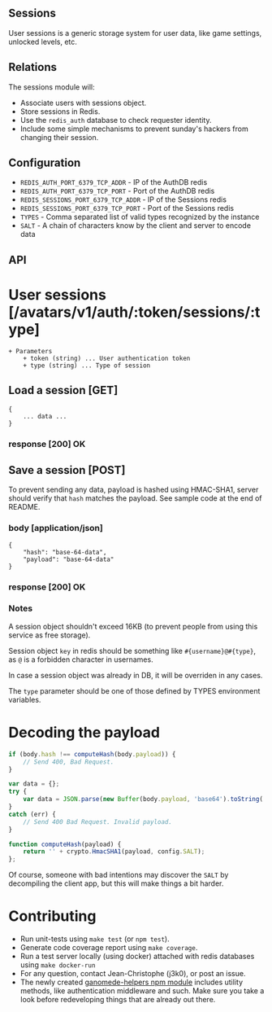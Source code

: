 Sessions
--------

User sessions is a generic storage system for user data, like game settings, unlocked levels, etc.

Relations
---------

The sessions module will:

 * Associate users with sessions object.
 * Store sessions in Redis.
 * Use the `redis_auth` database to check requester identity.
 * Include some simple mechanisms to prevent sunday's hackers from changing their session.

Configuration
-------------

 * `REDIS_AUTH_PORT_6379_TCP_ADDR` - IP of the AuthDB redis
 * `REDIS_AUTH_PORT_6379_TCP_PORT` - Port of the AuthDB redis
 * `REDIS_SESSIONS_PORT_6379_TCP_ADDR` - IP of the Sessions redis
 * `REDIS_SESSIONS_PORT_6379_TCP_PORT` - Port of the Sessions redis
 * `TYPES` - Comma separated list of valid types recognized by the instance
 * `SALT` - A chain of characters know by the client and server to encode data

API
---

# User sessions [/avatars/v1/auth/:token/sessions/:type]

    + Parameters
        + token (string) ... User authentication token
        + type (string) ... Type of session

## Load a session [GET]

    {
        ... data ...
    }

### response [200] OK

## Save a session [POST]

To prevent sending any data, payload is hashed using HMAC-SHA1, server should verify that `hash` matches the payload. See sample code at the end of README.

### body [application/json]

    {
        "hash": "base-64-data",
        "payload": "base-64-data"
    }

### response [200] OK

### Notes

A session object shouldn't exceed 16KB (to prevent people from using this service as free storage).

Session object `key` in redis should be something like `#{username}@#{type}`, as `@` is a forbidden character in usernames.

In case a session object was already in DB, it will be overriden in any cases.

The `type` parameter should be one of those defined by TYPES environment variables.

# Decoding the payload

```js
if (body.hash !== computeHash(body.payload)) {
    // Send 400, Bad Request.
}

var data = {};
try {
    var data = JSON.parse(new Buffer(body.payload, 'base64').toString('utf-8'));
}
catch (err) {
    // Send 400 Bad Request. Invalid payload.
}

function computeHash(payload) {
    return '' + crypto.HmacSHA1(payload, config.SALT);
};
```

Of course, someone with bad intentions may discover the `SALT` by decompiling the client app, but this will make things a bit harder.

# Contributing

 * Run unit-tests using `make test` (or `npm test`).
 * Generate code coverage report using `make coverage`.
 * Run a test server locally (using docker) attached with redis databases using `make docker-run`
 * For any question, contact Jean-Christophe (j3k0), or post an issue.
 * The newly created [ganomede-helpers npm module](https://github.com/j3k0/ganomede-helpers) includes utility methods, like authentication middleware and such. Make sure you take a look before redeveloping things that are already out there.

